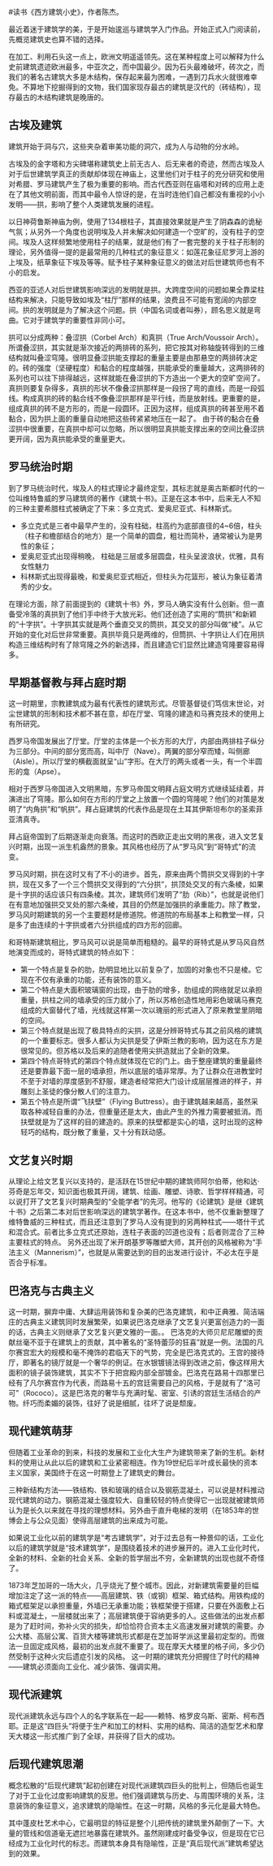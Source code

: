 \#读书《西方建筑小史》，作者陈杰。

最近着迷于建筑学的美，于是开始逡巡与建筑学入门作品。开始正式入门阅读前，先概览建筑史也算不错的选择。

在加工、利用石头这一点上，欧洲文明遥遥领先。这在某种程度上可以解释为什么史前建筑遗迹欧洲最多，中亚次之，而中国最少。因为石头最难破坏，砖次之，而我们的著名古建筑大多是木结构，保存起来最为困难，一遇到刀兵水火就很难幸免。不算地下挖掘得到的文物，我们国家现存最古的建筑是汉代的（砖结构），现存最古的木结构建筑是晚唐的。

## 古埃及建筑 ##
建筑开始于洞与穴，这些夹杂着审美功能的洞穴，成为人与动物的分水岭。

古埃及的金字塔和方尖碑堪称建筑史上前无古人、后无来者的奇迹，然而古埃及人对于后世建筑学真正的贡献却体现在神庙上，这里他们对于柱子的充分研究和使用对希腊、罗马建筑产生了极为重要的影响。而古代西亚则在庙塔和对砖的应用上走在了其他文明前面，而其中最令人惊讶的是，在当时连他们自己都没有重视的小小发明——拱，影响了整个人类建筑发展的进程。

以日神荷鲁斯神庙为例，使用了134根柱子，其直接效果就是产生了阴森森的诡秘气氛；从另外一个角度也说明埃及人并未解决如何建造一个空旷的，没有柱子的空间。埃及人这样频繁地使用柱子的结果，就是他们有了一套完整的关于柱子形制的理论，另外值得一提的是最常用的几种柱式的象征意义：如莲花象征尼罗河上游的上埃及，纸草象征下埃及等等。赋予柱子某种象征意义的做法对后世建筑师也有不小的启发。

西亚的亚述人对后世建筑影响深远的发明就是拱。大跨度空间的问题如果全靠梁柱结构来解决，只能导致如埃及“柱厅”那样的结果，浪费且不可能有宽阔的内部空间。拱的发明就是为了解决这个问题。拱（中国名词或者叫券），顾名思义就是弯曲。它对于建筑学的重要性非同小可。

拱可以分成两种：叠涩拱（Corbel Arch）和真拱（True Arch/Voussoir Arch）。
所谓叠涩拱，其实就是渐次接近的两排砖的系列，把它按其对称轴旋转得到的三维结构就叫叠涩穹隆。很明显叠涩拱能支撑起的重量主要是由那悬空的两排砖决定的。砖的强度（坚硬程度）和黏合的程度越强，拱能承受的重量越大，这两排砖的系列也可以往下排得越远，这样就能在叠涩拱的下方造出一个更大的空旷空间了。
真拱则要复杂得多，真拱的形状不像叠涩拱那样是一段拐了弯的直线，而是一段弧线。构成真拱的砖的黏合线不像叠涩拱那样是平行线，而是放射线。更重要的是，组成真拱的砖不是方形的，而是一段圆环。正因为这样，组成真拱的砖甚至用不着黏合，因为拱上面的重量自动地把这些砖紧紧地压在一起了。
由于砖的黏合在叠涩拱中很重要，在真拱中却可以忽略，所以很明显真拱能支撑出来的空间比叠涩拱更开阔，因为真拱能承受的重量更大。

## 罗马统治时期 ##

到了罗马统治时代，埃及人的柱式理论才最终定型，其标志就是奥古斯都时代的一位叫维特鲁威的罗马建筑师的著作《建筑十书》。正是在这本书中，后来无人不知的三种主要希腊柱式被确定了下来：多立克式、爱奥尼亚式、科林斯式。
 - 多立克式是三者中最早产生的，没有柱础，柱高约为底部直径的4~6倍，柱头（柱子和檐部结合的地方）是一个简单的圆盘，粗壮而简朴，通常被认为是男性的象征；
 - 爱奥尼亚式出现得稍晚， 柱础是三层或多层圆盘，柱头呈波浪状，优雅，具有女性魅力
 - 科林斯式出现得最晚，和爱奥尼亚式相近，但柱头为花篮形，被认为象征着清秀的少女。

在理论方面，除了前面提到的《建筑十书》外，罗马人确实没有什么创新。但一直备受冷落的真拱到了他们手中终于大放光彩。他们还创造了实用的“筒拱”和新颖的“十字拱”。十字拱其实就是两个垂直交叉的筒拱，其交叉的部分叫做“棱”。从它开始的变化对后世非常重要。真拱毕竟只是两维的，但筒拱、十字拱让人们在用拱构造三维结构时有了除穹隆之外的新选择，而且建造它们显然比建造穹隆要容易得多。

## 早期基督教与拜占庭时期 ##
这一时期里，宗教建筑成为最有代表性的建筑形式。尽管基督徒们笃信末世论，对尘世建筑的形制和技术都不甚在意，却在厅堂、穹隆的建造和马赛克技术的使用上有所研究。

西罗马帝国发展出了厅堂。厅堂的主体是一个长方形的大厅，内部由两排柱子纵分为三部分。中间的部分宽而高，叫中厅（Nave）。两翼的部分窄而矮，叫侧廊（Aisle）。所以厅堂的横截面就呈“山”字形。在大厅的两头或者一头，有一个半圆形的龛（Apse）。

相对于西罗马帝国进入文明黑暗，东罗马帝国文明拜占庭文明方式继续延续着，并演进出了穹隆。那么如何在方形的厅堂之上放置一个圆的穹隆呢？他们的对策是发明了“内角拱”和“帆拱”。拜占庭建筑的代表作品是现在土耳其伊斯坦布尔的圣索菲亚清真寺。

拜占庭帝国到了后期逐渐走向衰落。而这时的西欧正走出文明的黑夜，进入文艺复兴时期，出现一派生机盎然的景象。其风格也经历了从“罗马风”到“哥特式”的流变。

罗马风时期，拱在这时又有了不小的进步。首先，原来由两个筒拱交叉得到的十字拱，现在又多了一个三个筒拱交叉得到的“六分拱”，拱顶处交叉的有六条棱，如果是十字拱的话应该只有四条棱。其次，建筑师们发明了“肋（Rib）”，也就是说他们在有意地加强拱交叉处的那六条棱，其目的仍然是加强拱的承重能力。除了教堂，罗马风时期建筑的另一个主要题材是修道院。修道院的布局基本上和教堂一样，只是多了由连续的十字拱或者六分拱组成的四方形的回廊。

和哥特斯建筑相比，罗马风可以说是简单而粗糙的。最早的哥特式是从罗马风自然地演变而成的，哥特式建筑的特点如下：
 - 第一个特点是复杂的肋，肋明显地比以前复杂了，加固的对象也不只是棱。它现在不仅有承重的功能，还有装饰的意义。
 - 第二个特点是大面积玻璃窗的出现，由于肋的增多，肋组成的网络就足以承担重量，拱柱之间的墙承受的压力就小了，所以苏格创造性地用彩色玻璃马赛克组成的大窗替代了墙，光线就这样第一次以瑰丽的形式进入了原来教堂里阴暗的空间。
 - 第三个特点就是出现了极具特点的尖拱，这是分辨哥特式与其之前风格的建筑的一个重要标志。很多人都认为尖拱是受了伊斯兰教的影响，因为这在东方是很常见的。但苏格以及后来的追随者使用尖拱造就出了全新的效果。
 - 第四个特点哥特式的第四个特点就体现在它的门上。由于整座建筑的重量最终还是要靠最下面一层的墙承担，所以底层的墙非常厚。为了让群众在进教堂时不至于对墙的厚度感到不舒服，建造者经常把大门设计成层层推进的样子，并雕刻上圣徒的像分散人们的注意力。
 - 第五个特点是所谓“飞扶壁”（Flying Buttress）。由于建筑越来越高，虽然采取各种减轻自重的办法，但重量还是太大，由此产生的外推力需要被抵消。而扶壁就是为了这样的目的建造的。原来的扶壁都是实心的墙，这时出现的这种轻巧的结构，既分散了重量，又十分有跃动感。

## 文艺复兴时期 ##
从理论上给文艺复兴以支持的，是活跃在15世纪中期的建筑师阿尔伯蒂，他和达·芬奇是忘年交，知识面也极其开阔，建筑、绘画、雕塑、诗歌、哲学样样精通，可以说打开了文艺复兴时期典型的“全能学者”的先河。他写的《论建筑》是继《建筑十书》之后第二本对后世影响深远的建筑学著作。在这本书中，他不仅重新整理了维特鲁威的三种柱式，而且还注意到了罗马人没有提到的另两种柱式——塔什干式和混合式。前者比多立克式还原始，连柱子表面的凹道也没有；后者则混合了三种主要柱式的特点。 另外还出现了米开朗基罗等雕塑大师，其开创的风格被称为“手法主义（Mannerism）”，也就是从需要达到的目的出发进行设计，不必太在乎是否合乎标准。

## 巴洛克与古典主义 ##
这一时期，摒弃中庸、大肆运用装饰和复杂美的巴洛克建筑，和中正典雅、简洁端庄的古典主义建筑同时发展繁荣，如果说巴洛克继承了文艺复兴更富创造力的一面的话，古典主义则继承了文艺复兴更文雅的一面。。
巴洛克的大师贝尼尼雕塑的贡献丝毫不亚于在建筑上的贡献，其中著名的“圣特蕾莎的狂喜”就是一例。法国的凡尔赛宫宏大的规模和毫不掩饰的君临天下的气势，完全是巴洛克式的。王宫的接待厅，即著名的镜厅就是一个奢华的例证。在水银镀镜法得到改进之前，像这样用大面积的镜子装饰建筑，其实不下于把宫殿内部全部镀金。巴洛克在路易十四那里已经有了凡尔赛宫作为代表，而路易十五的宫廷需要自己的风格，于是就有了“洛可可”（Rococo）。这是巴洛克的奢华与充满时髦、密室、引诱的宫廷生活结合的产物。纤巧而柔媚的装饰，往好了说是细腻，往坏了说是颓废。

## 现代建筑萌芽 ##
但随着工业革命的到来，科技的发展和工业化大生产为建筑带来了新的生机。新材料的使用让从此以后的建筑和工业紧密相连。作为19世纪后半叶成长最快的资本主义国家，美国终于在这一时期登上了建筑史的舞台。

三种新结构方法——铁结构、铁和玻璃的结合以及钢筋混凝土，可以说是材料推动现代建筑的动力。钢筋混凝土强度较大、自重较轻的特点使得它一出现就被建筑师认为是长久以来就在寻找的理想材料。另外由于直升电梯的发明（在1853年的世博会上与公众见面）使得高层建筑的出来成为可能。

如果说工业化以前的建筑学是“考古建筑学”，对于过去总有一种景仰的话，工业化以后的建筑学就是“技术建筑学”，是围绕着技术的进步展开的。进入工业化时代，全新的材料、全新的社会关系、全新的哲学层出不穷，全新建筑的出现也就不奇怪了。

1873年芝加哥的一场大火，几乎烧光了整个城市。因此，对新建筑需要量的巨幅增加注定了这一派的特点——高层建筑、铁（或钢）框架、箱式结构。用铁构成的箱式框架足以承担重量，外墙已无承重功能；铁框架便于搭建，只要在外面敷上石料或混凝土，一层楼就出来了；高层建筑便于容纳更多的人。这些做法的出发点都是为了赶时间，弥补火灾的损失，却恰恰符合资本主义高速发展对建筑的需要。办公大楼、高层公寓、百货大楼等建筑形式都是在芝加哥学派这里最初定型的。而做法一旦固定成风格，最初的出发点就不重要了。现在摩天大楼里的格子间，多少仍然受制于这种火灾后遗症引发的风格。 这一时期的建筑充分把握住了时代的精神——建筑必须面向工业化、减少装饰、强调实用。

## 现代派建筑 ##
现代派建筑永远与四个人的名字联系在一起——赖特、格罗皮乌斯、密斯、柯布西耶。正是这“四巨头”将便于生产和加工的材料、实用的结构、简洁的造型艺术和摩天大楼这一形式推广到了全球，并获得了巨大的成功。

## 后现代建筑思潮 ##
概念松散的“后现代建筑”起初创建在对现代派建筑四巨头的批判上，但随后也诞生了对于工业化过度影响建筑的反思。他们强调建筑与历史、与周围环境的关系，注意装饰的象征意义，追求建筑的隐喻性。在这一时期，风格的多元化是最大特色。

其中蓬皮杜艺术中心，它最明显的特征是整个儿把传统的建筑里外颠倒了一下。大量的管线和信道毫无遮拦地暴露在建筑外。虽然刚建成时备受争议，但是现在它已经成为工业化时代的标志。而建筑本身具有隐喻性，正是“真后现代派”建筑希望达到的效果。

